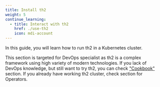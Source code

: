 ```yaml
---
title: Install th2
weight: 5
continue_learning:
  - title: Interact with th2
    href: ./use-th2
    icon: mdi-account
---
```


In this guide, you will learn how to run th2 in a Kubernetes cluster.

<!--more-->

This section is targeted for DevOps specialist as th2 is a complex framework using high variety of modern technologies. If you lack of DevOps knowledge, but still want to try th2, you can check ["Cookbook"](cookbook) section. If you already have working th2 cluster, check section for Operators.

